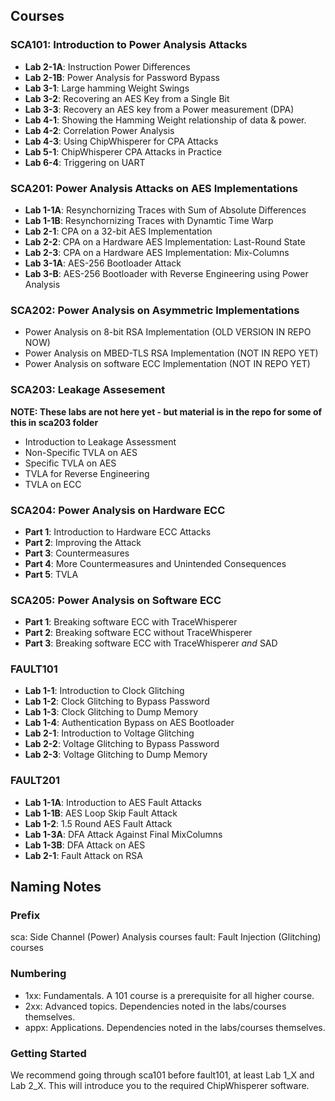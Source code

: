
## Courses

### SCA101: Introduction to Power Analysis Attacks

* **Lab 2-1A**: Instruction Power Differences
* **Lab 2-1B**: Power Analysis for Password Bypass
* **Lab 3-1**: Large hamming Weight Swings
* **Lab 3-2**: Recovering an AES Key from a Single Bit
* **Lab 3-3**: Recovery an AES key from a Power measurement (DPA)
* **Lab 4-1**: Showing the Hamming Weight relationship of data & power.
* **Lab 4-2**: Correlation Power Analysis
* **Lab 4-3**: Using ChipWhisperer for CPA Attacks
* **Lab 5-1**: ChipWhisperer CPA Attacks in Practice
* **Lab 6-4**: Triggering on UART

### SCA201: Power Analysis Attacks on AES Implementations
* **Lab 1-1A**: Resynchornizing Traces with Sum of Absolute Differences
* **Lab 1-1B**: Resynchornizing Traces with Dynamtic Time Warp
* **Lab 2-1**: CPA on a 32-bit AES Implementation
* **Lab 2-2**: CPA on a Hardware AES Implementation: Last-Round State
* **Lab 2-3**: CPA on a Hardware AES Implementation: Mix-Columns
* **Lab 3-1A**: AES-256 Bootloader Attack
* **Lab 3-B**: AES-256 Bootloader with Reverse Engineering using Power Analysis

### SCA202: Power Analysis on Asymmetric Implementations
* Power Analysis on 8-bit RSA Implementation (OLD VERSION IN REPO NOW)
* Power Analysis on MBED-TLS RSA Implementation (NOT IN REPO YET)
* Power Analysis on software ECC Implementation (NOT IN REPO YET)

### SCA203: Leakage Assesement
**NOTE: These labs are not here yet - but material is in the repo for some of this in sca203 folder**
* Introduction to Leakage Assessment
* Non-Specific TVLA on AES
* Specific TVLA on AES
* TVLA for Reverse Engineering
* TVLA on ECC

### SCA204: Power Analysis on Hardware ECC
* **Part 1**: Introduction to Hardware ECC Attacks
* **Part 2**: Improving the Attack
* **Part 3**: Countermeasures
* **Part 4**: More Countermeasures and Unintended Consequences
* **Part 5**: TVLA

### SCA205: Power Analysis on Software ECC
* **Part 1**: Breaking software ECC with TraceWhisperer
* **Part 2**: Breaking software ECC without TraceWhisperer
* **Part 3**: Breaking software ECC with TraceWhisperer *and* SAD

### FAULT101
* **Lab 1-1**: Introduction to Clock Glitching
* **Lab 1-2**: Clock Glitching to Bypass Password
* **Lab 1-3**: Clock Glitching to Dump Memory
* **Lab 1-4**: Authentication Bypass on AES Bootloader
* **Lab 2-1**: Introduction to Voltage Glitching
* **Lab 2-2**: Voltage Glitching to Bypass Password
* **Lab 2-3**: Voltage Glitching to Dump Memory

### FAULT201
* **Lab 1-1A**: Introduction to AES Fault Attacks
* **Lab 1-1B**: AES Loop Skip Fault Attack
* **Lab 1-2**: 1.5 Round AES Fault Attack
* **Lab 1-3A**: DFA Attack Against Final MixColumns
* **Lab 1-3B**: DFA Attack on AES
* **Lab 2-1**: Fault Attack on RSA


## Naming Notes

### Prefix

sca: Side Channel (Power) Analysis courses
fault: Fault Injection (Glitching) courses

### Numbering

* 1xx: Fundamentals. A 101 course is a prerequisite for all higher course.
* 2xx: Advanced topics. Dependencies noted in the labs/courses themselves.
* appx: Applications. Dependencies noted in the labs/courses themselves.

### Getting Started

We recommend going through sca101 before fault101, at least Lab 1_X and Lab 2_X. This will introduce you to the required ChipWhisperer software.
